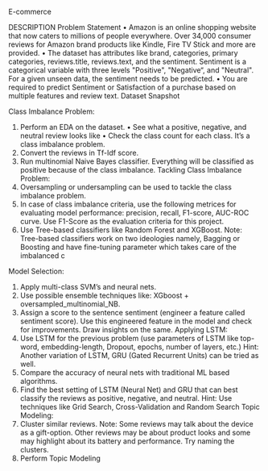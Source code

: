 E-commerce

DESCRIPTION
Problem Statement
•	Amazon is an online shopping website that now caters to millions of people everywhere. Over 34,000 consumer reviews for Amazon brand products like Kindle, Fire TV Stick and more are provided. 
•	The dataset has attributes like brand, categories, primary categories, reviews.title, reviews.text, and the sentiment. Sentiment is a categorical variable with three levels "Positive", "Negative“, and "Neutral". For a given unseen data, the sentiment needs to be predicted.
•	You are required to predict Sentiment or Satisfaction of a purchase based on multiple features and review text.
Dataset Snapshot
 
 

Class Imbalance Problem:
1.	Perform an EDA on the dataset.
•	See what a positive, negative, and neutral review looks like
•	Check the class count for each class. It’s a class imbalance problem.
2.	Convert the reviews in Tf-Idf score.
3.	Run multinomial Naive Bayes classifier. Everything will be classified as positive because of the class imbalance.
Tackling Class Imbalance Problem:
4.	Oversampling or undersampling can be used to tackle the class imbalance problem. 
5.	In case of class imbalance criteria, use the following metrices for evaluating model performance: precision, recall, F1-score, AUC-ROC curve. Use F1-Score as the evaluation criteria for this project.
6.	Use Tree-based classifiers like Random Forest and XGBoost.
Note: Tree-based classifiers work on two ideologies namely, Bagging or Boosting and have fine-tuning parameter which takes care of the imbalanced c

Model Selection:
1.	Apply multi-class SVM’s and neural nets.
2.	Use possible ensemble techniques like: XGboost + oversampled_multinomial_NB.
3.	Assign a score to the sentence sentiment (engineer a feature called sentiment score). Use this engineered feature in the model and check for improvements. Draw insights on the same.
Applying LSTM:
4.	Use LSTM for the previous problem (use parameters of LSTM like top-word, embedding-length, Dropout, epochs, number of layers, etc.)
Hint: Another variation of LSTM, GRU (Gated Recurrent Units) can be tried as well.
5.	Compare the accuracy of neural nets with traditional ML based algorithms.
6.	Find the best setting of LSTM (Neural Net) and GRU that can best classify the reviews as positive, negative, and neutral. 
Hint: Use techniques like Grid Search, Cross-Validation and Random Search
Topic Modeling:
7.	Cluster similar reviews.
Note: Some reviews may talk about the device as a gift-option. Other reviews may be about product looks and some may highlight about its battery and performance. Try naming the clusters.
8.	Perform Topic Modeling


